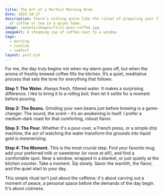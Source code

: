 ```yaml
---
title: The Art of a Perfect Morning Brew
date: 2023-10-27
description: There's nothing quite like the ritual of preparing your first cup
  of coffee or tea in a quiet home.
image: /assets/images/first-post-coffee.jpg
imageAlt: A steaming cup of coffee next to a window
tags:
  - morning
  - routine
  - comfort
layout: post.njk
---
```


For me, the day truly begins not when my alarm goes off, but when the aroma of freshly brewed coffee fills the kitchen. It’s a quiet, meditative process that sets the tone for everything that follows.

**Step 1: The Water.** Always fresh, filtered water. It makes a surprising difference. I like to bring it to a rolling boil, then let it settle for a moment before pouring.

**Step 2: The Beans.** Grinding your own beans just before brewing is a game-changer. The sound, the scent – it’s an awakening in itself. I prefer a medium-dark roast for that comforting, robust flavor.

**Step 3: The Pour.** Whether it's a pour-over, a French press, or a simple drip machine, the act of watching the water transform the grounds into liquid gold is mesmerizing.

**Step 4: The Moment.** This is the most crucial step. Find your favorite mug, add your preferred milk or sweetener (or none at all!), and find a comfortable spot. Near a window, wrapped in a blanket, or just quietly at the kitchen counter. Take a moment. Sip slowly. Savor the warmth, the flavor, and the quiet start to your day.

This simple ritual isn't just about the caffeine; it's about carving out a moment of peace, a personal space before the demands of the day begin. It's about coziness.
